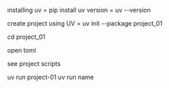 installing uv = pip install uv
version = uv --version

create project using UV = uv init --package project_01

cd project_01

open toml

see project scripts 

uv run project-01
uv run name
